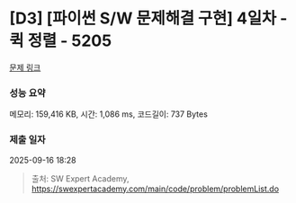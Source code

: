 # [D3] [파이썬 S/W 문제해결 구현] 4일차 - 퀵 정렬 - 5205 

[문제 링크](https://swexpertacademy.com/main/code/problem/problemDetail.do?contestProbId=AWT-VprKcqwDFAVT) 

### 성능 요약

메모리: 159,416 KB, 시간: 1,086 ms, 코드길이: 737 Bytes

### 제출 일자

2025-09-16 18:28



> 출처: SW Expert Academy, https://swexpertacademy.com/main/code/problem/problemList.do